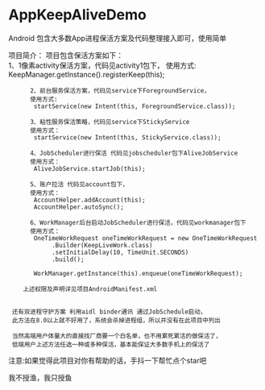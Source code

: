# AppKeepAliveDemo
Android 包含大多数App进程保活方案及代码整理接入即可，使用简单

项目简介：
项目包含保活方案如下：  
          1、1像素activity保活方案，代码见activity1包下，
            使用方式:
            KeepManager.getInstance().registerKeep(this);
			
		  2、前台服务保活方案，代码见service下ForegroundService，
		  使用方式:
		   startService(new Intent(this, ForegroundService.class));
		   
		  3、粘性服务保活策略，代码见service下StickyService
		  使用方式：
		   startService(new Intent(this, StickyService.class));
		   
		  4、JobScheduler进行保活 代码见jobscheduler包下AliveJobService
		  使用方式：
		   AliveJobService.startJob(this);
		   
		  5、账户拉活 代码见account包下，
		  使用方式：
		   AccountHelper.addAccount(this);
           AccountHelper.autoSync();
		   
		  6、WorkManager后台启动JobScheduler进行保活，代码见workmanager包下
		  使用方式：
		   OneTimeWorkRequest oneTimeWorkRequest = new OneTimeWorkRequest
                .Builder(KeepLiveWork.class)
                .setInitialDelay(10, TimeUnit.SECONDS)
                .build();

           WorkManager.getInstance(this).enqueue(oneTimeWorkRequest);
		   
		上述权限及声明详见项目AndroidManifest.xml
		
		
     还有双进程守护方案 利用aidl binder通讯 通过JobSchedule启动，
	 此方法在8.0以上就不好用了，系统会杀掉进程组，所以并没有在此项目中列出

     当然高端用户体量大的直接找厂商要一个白名单，也不用累死累活的做保活了，
     低端用户上述方法任选一种或多种保活，基本能保证大多数手机上的保活了
	 
注意:如果觉得此项目对你有帮助的话，手抖一下帮忙点个star吧    
     
我不授渔，我只授鱼
		 

